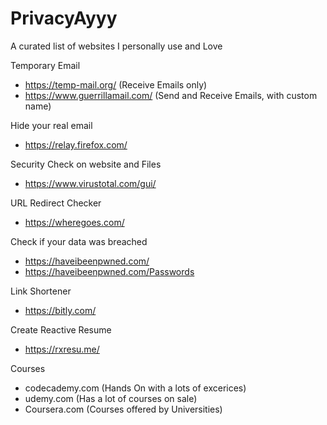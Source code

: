 # PrivacyAyyy
A curated list of websites I personally use and Love

Temporary Email </br>
- https://temp-mail.org/            (Receive Emails only)
- https://www.guerrillamail.com/    (Send and Receive Emails, with custom name)

Hide your real email
- https://relay.firefox.com/

Security Check on website and Files </br>
- https://www.virustotal.com/gui/

URL Redirect Checker
- https://wheregoes.com/

Check if your data was breached
- https://haveibeenpwned.com/
- https://haveibeenpwned.com/Passwords

Link Shortener 
- https://bitly.com/

Create Reactive Resume
- https://rxresu.me/

Courses
- codecademy.com (Hands On with a lots of excerices)
- udemy.com (Has a lot of courses on sale)
- Coursera.com (Courses offered by Universities)
